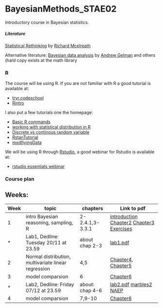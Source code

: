 # BayesianMethods_STAE02
Introductory course in Bayesian statistics.

#####  Literature
[Statistical Rethinking](http://xcelab.net/rm/statistical-rethinking/) by [Richard Mcelreath](http://xcelab.net/rm/)

Alternative literature: [Bayesian data analysis](http://www.stat.columbia.edu/~gelman/book/) by  [Andrew Gelman](http://www.stat.columbia.edu/~gelman/) and others (hard copy exists at the math library

### R
The course will be using R. If you are not familiar with R a good tutorial is available at:

* [tryr.codeschool](http://tryr.codeschool.com/) 
* [Rintro](http://tutorials.iq.harvard.edu/R/Rintro/Rintro.html)

I also put a few tutorials one the homepage:

*  [Basic R commands](http://htmlpreview.github.io/?https://github.com/JonasWallin/BayesianMethods_STAE02/blob/master/tutorialR.html)
*  [working with statistical distribution in R](http://htmlpreview.github.io/?https://github.com/JonasWallin/BayesianMethods_STAE02/blob/master/w1_densities.html)
*  [Discrete vs continous random variable](http://htmlpreview.github.io/?https://github.com/JonasWallin/BayesianMethods_STAE02/blob/master/densityVsProb.html)
*  [RstanTutorial](http://htmlpreview.github.io/?https://raw.githubusercontent.com/JonasWallin/BayesianMethods_STAE02/master/RstanTutorial.html)
*  [modfiyingData](http://htmlpreview.github.io/?https://raw.githubusercontent.com/JonasWallin/BayesianMethods_STAE02/master/modfiyingData.html)

We will be using R through [Rstudio](https://www.rstudio.com/), a good webinar for Rstudio is available at:

* [rstudio essentials webinar](https://www.rstudio.com/resources/webinars/rstudio-essentials-webinar-series-part-1/)



### Course plan


## Weeks:


Week   | topic | chapters | Link to pdf|
---|---|---|---
| 1 | intro Bayesian reasoning, sampling, R| 2-2.4.1,3-3.3.1 |[introduction](https://github.com/JonasWallin/BayesianMethods_STAE02_2018/blob/master/week1/introduction.pdf) [Chapter2](https://github.com/JonasWallin/BayesianMethods_STAE02_2018/blob/master/week1/Chapter2.pdf) [Chapter3](https://github.com/JonasWallin/BayesianMethods_STAE02_2018/blob/master/week1/Chapter3.pdf)  [Exercises](https://github.com/JonasWallin/BayesianMethods_STAE02_2018/blob/master/week1/Exercises.pdf) 
|* | Lab1, Dedline: Tuesday 20/11 at 23.59 | about chap 2-3| [lab1.pdf](https://github.com/JonasWallin/BayesianMethods_STAE02_2018/blob/master/week1/lab1.pdf) 
| 2 | Normal distribution, multivariate linear regression | 4,5 |[Chapter4](https://github.com/JonasWallin/BayesianMethods_STAE02_2018/blob/master/week2/Chapter4.pdf), [Chapter5](https://github.com/JonasWallin/BayesianMethods_STAE02_2018/blob/master/week2/Chapter5.pdf) 
| 3 | model comparsion| 6| [Chapter6](https://github.com/JonasWallin/BayesianMethods_STAE02_2018/blob/master/week3/Chapter6.pdf) 
|* | Lab2, Dedline: Friday 07/12 at 23.59 | about: chap 4-6| [lab2.pdf](https://github.com/JonasWallin/BayesianMethods_STAE02_2018/blob/master/week3/lab2.pdf) [marbles2](https://github.com/JonasWallin/BayesianMethods_STAE02_2018/blob/master/week3/marbles2.txt) [NAEP](https://github.com/JonasWallin/BayesianMethods_STAE02_2018/blob/master/week3/NAEP.txt)
| 4 | model comparsion| 7,9-10| [Chapter6](https://github.com/JonasWallin/BayesianMethods_STAE02_2018/blob/master/week4/Chapter7910.pdf) 

